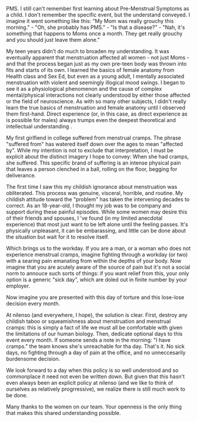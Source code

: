 PMS. I still can't remember first learning about Pre-Menstrual Symptoms as a child. I don't remember the specific event, but the understand conveyed. I imagine it went something like this: "My Mom was really grouchy this morning." - "Oh, she probably has PMS." - "Is that a disease?" - "Nah, it's something that happens to Moms once a month. They get really grouchy and you should just leave them alone."

My teen years didn't do much to broaden my understanding. It was eventually apparent that menstruation affected all women - not just Moms - and that the process began just as my own pre-teen body was thrown into fits and starts of its own. I learned the basics of female anatomy from Health class and Sex Ed, but even as a young adult, I mentally associated menstruation with violent and seemingly illogical mood swings. I began to see it as a physiological phenomenon and the cause of complex mental/physical interactions not clearly understood by either those affected or the field of neuroscience. As with so many other subjects, I didn't really learn the true basics of menstruation and female anatomy until I observed them first-hand. Direct experience (or, in this case, as direct experience as is possible for males) always trumps even the deepest theoretical and intellectual understanding .

My first girlfiend in college suffered from menstrual cramps. The phrase "suffered from" has watered itself down over the ages to mean "affected by". While my intention is not to exclude that interpretation, I must be explicit about the distinct imagery I hope to convey: When she had cramps, she suffered. This specific brand of suffering is an intense physical pain that leaves a person clenched in a ball, rolling on the floor, begging for deliverance.

The first time I saw this my childish ignorance about menstruation was obliterated. This process was genuine, visceral, horrible, and routine. My childish attitude toward the "problem" has taken the intervening decades to correct. As an 18-year-old, I thought my job was to be company and support during these painful episodes. While some women may desire this of their friends and spouses, I 've found (in my limited anecdotal experience) that most just want to be left alone until the feeling passes. It's physically unpleasant, it can be embarassing, and little can be done about the situation but wait for it to resolve itself.

Which brings us to the workday. If you are a man, or a woman who does not experience menstrual cramps, imagine fighting through a workday (or two) with a searing pain emanating from within the depths of your body. Now imagine that you are acutely aware of the source of pain but it's not a social norm to annouce such sorts of things: if you want relief from this, your only option is a generic "sick day", which are doled out in finite number by your employer.

Now imagine you are presented with this day of torture and this lose-lose decision every month.

At nilenso (and everywhere, I hope), the solution is clear. First, destroy any childish taboo or squeamishness about menstruation and menstrual cramps: this is simply a fact of life we must all be comfortable with given the limitations of our human biology. Then, dedicate optional days to this event every month. If someone sends a note in the morning: "I have cramps." the team knows she's unreachable for tha day. That's it. No sick days, no fighting through a day of pain at the office, and no unneccesarily burdensome decision.

We look forward to a day when this policy is so well understood and so commonplace it need not even be written down. But given that this hasn't even always been an explicit policy at nilenso (and we like to think of ourselves as relatively progrressive), we realize there is still much work to be done.

Many thanks to the women on our team. Your openness is the only thing that makes this shared understanding possible.